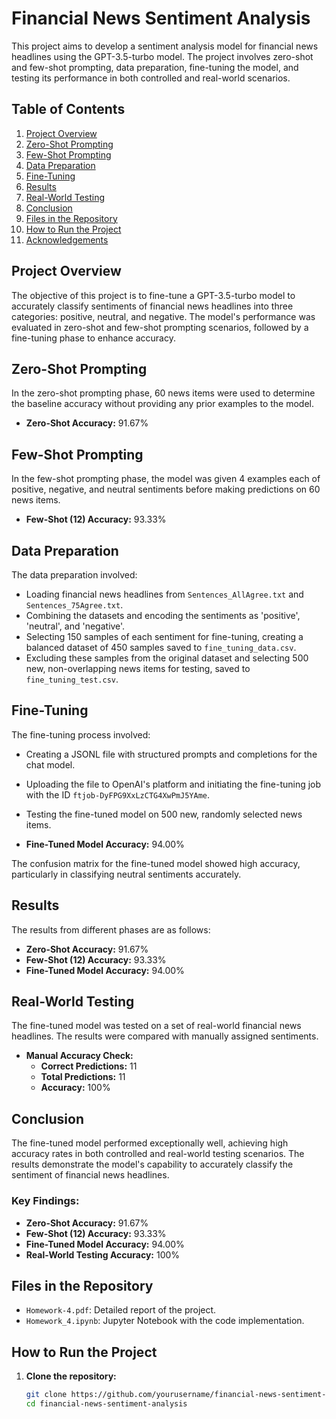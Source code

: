 # Financial News Sentiment Analysis

This project aims to develop a sentiment analysis model for financial news headlines using the GPT-3.5-turbo model. The project involves zero-shot and few-shot prompting, data preparation, fine-tuning the model, and testing its performance in both controlled and real-world scenarios.

## Table of Contents
1. [Project Overview](#project-overview)
2. [Zero-Shot Prompting](#zero-shot-prompting)
3. [Few-Shot Prompting](#few-shot-prompting)
4. [Data Preparation](#data-preparation)
5. [Fine-Tuning](#fine-tuning)
6. [Results](#results)
7. [Real-World Testing](#real-world-testing)
8. [Conclusion](#conclusion)
9. [Files in the Repository](#files-in-the-repository)
10. [How to Run the Project](#how-to-run-the-project)
11. [Acknowledgements](#acknowledgements)

## Project Overview

The objective of this project is to fine-tune a GPT-3.5-turbo model to accurately classify sentiments of financial news headlines into three categories: positive, neutral, and negative. The model's performance was evaluated in zero-shot and few-shot prompting scenarios, followed by a fine-tuning phase to enhance accuracy.

## Zero-Shot Prompting

In the zero-shot prompting phase, 60 news items were used to determine the baseline accuracy without providing any prior examples to the model.

- **Zero-Shot Accuracy:** 91.67%

## Few-Shot Prompting

In the few-shot prompting phase, the model was given 4 examples each of positive, negative, and neutral sentiments before making predictions on 60 news items.

- **Few-Shot (12) Accuracy:** 93.33%

## Data Preparation

The data preparation involved:
- Loading financial news headlines from `Sentences_AllAgree.txt` and `Sentences_75Agree.txt`.
- Combining the datasets and encoding the sentiments as 'positive', 'neutral', and 'negative'.
- Selecting 150 samples of each sentiment for fine-tuning, creating a balanced dataset of 450 samples saved to `fine_tuning_data.csv`.
- Excluding these samples from the original dataset and selecting 500 new, non-overlapping news items for testing, saved to `fine_tuning_test.csv`.

## Fine-Tuning

The fine-tuning process involved:
- Creating a JSONL file with structured prompts and completions for the chat model.
- Uploading the file to OpenAI's platform and initiating the fine-tuning job with the ID `ftjob-DyFPG9XxLzCTG4XwPmJ5YAme`.
- Testing the fine-tuned model on 500 new, randomly selected news items.

- **Fine-Tuned Model Accuracy:** 94.00%

The confusion matrix for the fine-tuned model showed high accuracy, particularly in classifying neutral sentiments accurately.

## Results

The results from different phases are as follows:
- **Zero-Shot Accuracy:** 91.67%
- **Few-Shot (12) Accuracy:** 93.33%
- **Fine-Tuned Model Accuracy:** 94.00%

## Real-World Testing

The fine-tuned model was tested on a set of real-world financial news headlines. The results were compared with manually assigned sentiments.

- **Manual Accuracy Check:**
  - **Correct Predictions:** 11
  - **Total Predictions:** 11
  - **Accuracy:** 100%

## Conclusion

The fine-tuned model performed exceptionally well, achieving high accuracy rates in both controlled and real-world testing scenarios. The results demonstrate the model's capability to accurately classify the sentiment of financial news headlines.

### Key Findings:
- **Zero-Shot Accuracy:** 91.67%
- **Few-Shot (12) Accuracy:** 93.33%
- **Fine-Tuned Model Accuracy:** 94.00%
- **Real-World Testing Accuracy:** 100%

## Files in the Repository

- `Homework-4.pdf`: Detailed report of the project.
- `Homework_4.ipynb`: Jupyter Notebook with the code implementation.

## How to Run the Project

1. **Clone the repository:**
   ```sh
   git clone https://github.com/yourusername/financial-news-sentiment-analysis.git
   cd financial-news-sentiment-analysis
